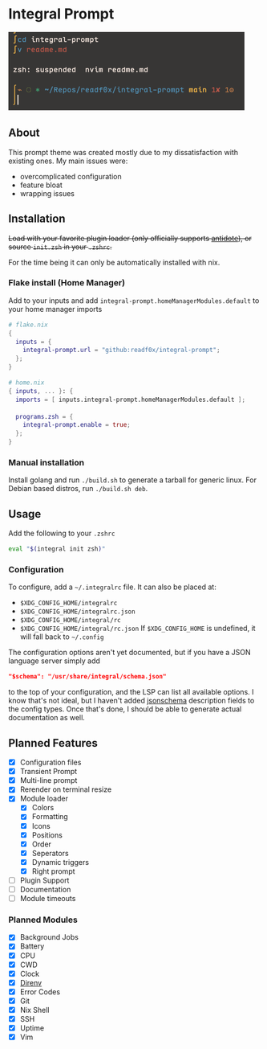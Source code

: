 # Integral Prompt

<img src="https://raw.githubusercontent.com/Readf0x/integral-prompt/refs/heads/main/screenshots/indev_v0.3.0.png">

## About
This prompt theme was created mostly due to my dissatisfaction with existing ones. My main issues were:
- overcomplicated configuration
- feature bloat
- wrapping issues

## Installation
~~Load with your favorite plugin loader (only officially supports [antidote](https://antidote.sh/)), or source `init.zsh` in your `.zshrc`.~~

For the time being it can only be automatically installed with nix.

### Flake install (Home Manager)
Add to your inputs and add `integral-prompt.homeManagerModules.default` to your home manager imports
```nix
# flake.nix
{
  inputs = {
    integral-prompt.url = "github:readf0x/integral-prompt";
  };
}
```

```nix
# home.nix
{ inputs, ... }: {
  imports = [ inputs.integral-prompt.homeManagerModules.default ];

  programs.zsh = {
    integral-prompt.enable = true;
  };
}
```

### Manual installation
Install golang and run `./build.sh` to generate a tarball for generic linux.
For Debian based distros, run `./build.sh deb`.

## Usage
Add the following to your `.zshrc`
```sh
eval "$(integral init zsh)"
```

### Configuration
To configure, add a `~/.integralrc` file. It can also be placed at:
- `$XDG_CONFIG_HOME/integralrc`
- `$XDG_CONFIG_HOME/integralrc.json`
- `$XDG_CONFIG_HOME/integral/rc`
- `$XDG_CONFIG_HOME/integral/rc.json`
If `$XDG_CONFIG_HOME` is undefined, it will fall back to `~/.config`

The configuration options aren't yet documented, but if you have a JSON language server simply add
```json
"$schema": "/usr/share/integral/schema.json"
```
to the top of your configuration, and the LSP can list all available options. I know that's not ideal, but I
haven't added [jsonschema](https://github.com/invopop/jsonschema) description fields to the config types. Once that's done, I should be able to generate
actual documentation as well.

## Planned Features
- [x] Configuration files
- [x] Transient Prompt
- [x] Multi-line prompt
- [x] Rerender on terminal resize
- [x] Module loader
    - [x] Colors
    - [x] Formatting
    - [x] Icons
    - [x] Positions
    - [x] Order
    - [x] Seperators
    - [x] Dynamic triggers
    - [x] Right prompt
- [ ] Plugin Support
- [ ] Documentation
- [ ] Module timeouts

### Planned Modules
- [x] Background Jobs
- [x] Battery
- [x] CPU
- [x] CWD
- [x] Clock
- [x] [Direnv](https://github.com/direnv/direnv)
- [x] Error Codes
- [x] Git
- [x] Nix Shell
- [x] SSH
- [x] Uptime
- [x] Vim
